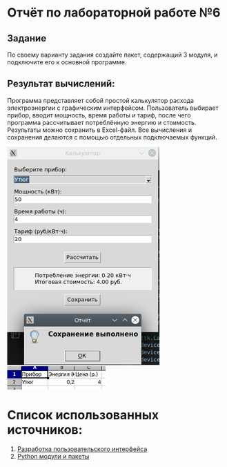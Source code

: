 # Отчёт по лабораторной работе №6

## Задание
По своему варианту задания создайте пакет, содержащий 3 модуля, и подключите его к основной программе.
## Результат вычислений: 
Программа представляет собой простой калькулятор расхода электроэнергии с графическим интерфейсом. Пользователь выбирает прибор, вводит мощность, время работы и тариф, после чего программа рассчитывает потреблённую энергию и стоимость. Результаты можно сохранить в Excel-файл. Все вычисления и сохранения делаются с помощью отдельных подключаемых функций.


![](https://github.com/manabreako/python/blob/main/lab6/screen/Screenshot_20250410_142111.png)
![](https://github.com/manabreako/python/blob/main/lab6/screen/Screenshot_20250410_142159.png)


# Список использованных источников: 
1) [Разработка пользовательского интерфейса](https://texterra.ru/blog/razrabotka-polzovatelskogo-interfeysa-kak-sozdat-gui.html)
2) [Python модули и пакеты](https://docs.python.org/3/search.html?q=round)

